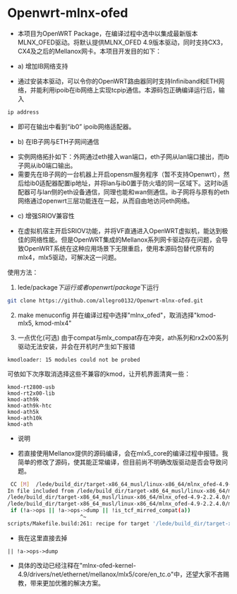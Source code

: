 # Openwrt-mlnx-ofed

* 本项目为OpenWRT Package，在编译过程中选中以集成最新版本MLNX_OFED驱动。将默认提供MLNX_OFED 4.9版本驱动，同时支持CX3，CX4及之后的Mellanox网卡。本项目开发目的如下：

* a) 增加IB网络支持
- 通过安装本驱动，可以令你的OpenWRT路由器同时支持Infiniband和ETH网络，并能利用ipoib在ib网络上实现tcpip通信。本源码包正确编译运行后，输入
```bash
ip address
```
- 即可在输出中看到“ib0” ipoib网络适配器。
* b) 在IB子网与ETH子网间通信
- 实例网络拓扑如下：外网通过eth接入wan端口，eth子网从lan端口接出，而ib子网从ib0端口输出。
- 需要先在IB子网的一台机器上开启opensm服务程序（暂不支持Openwrt），然后给ib0适配器配置ip地址，并将lan与ib0置于防火墙的同一区域下。这时ib适配器可与lan侧的eth设备通信，同理也能和wan侧通信。ib子网将与原有的eth网络通过openwrt三层功能连在一起，从而自由地访问eth网络。
* c) 增强SRIOV兼容性
- 在虚拟机宿主开启SRIOV功能，并将VF直通进入OpenWRT虚拟机，能达到极佳的网络性能。但是OpenWRT集成的Mellanox系列网卡驱动存在问题，会导致OpenWRT系统在这种应用场景下无限重启，使用本源码包替代原有的mlx4，mlx5驱动，可解决这一问题。

使用方法：

 1. lede/package$下运行 或者openwrt/package$下运行


```bash
git clone https://github.com/allegro0132/Openwrt-mlnx-ofed.git
```

 2. make menuconfig 并在编译过程中选择"mlnx_ofed"，取消选择"kmod-mlx5, kmod-mlx4" 

 3. 一点优化(可选)
  由于compat与mlx_compat存在冲突，ath系列和rx2x00系列驱动无法安装，并会在开机时产生如下报错
 ```
 kmodloader: 15 modules could not be probed
 ```
 可依如下次序取消选择这些不兼容的kmod，让开机界面清爽一些：
```
kmod-rt2800-usb
kmod-rt2x00-lib
kmod-ath9k
kmod-ath9k-htc
kmod-ath5k
kmod-ath10k
kmod-ath
```


 * 说明
 - 若直接使用Mellanox提供的源码编译，会在mlx5_core的编译过程中报错。我简单的修改了源码，使其能正常编译，但目前尚不明确改版驱动是否会导致问题。
 ```bash
  CC [M]  /lede/build_dir/target-x86_64_musl/linux-x86_64/mlnx_ofed-4.9-2.2.4.0/mlnx-ofed-kernel-4.9/drivers/net/ethernet/mellanox/mlx5/core/en_tc.o
In file included from /lede/build_dir/target-x86_64_musl/linux-x86_64/mlnx_ofed-4.9-2.2.4.0/mlnx-ofed-kernel-4.9/drivers/net/ethernet/mellanox/mlx5/core/en_tc.c:50:
/lede/build_dir/target-x86_64_musl/linux-x86_64/mlnx_ofed-4.9-2.2.4.0/mlnx-ofed-kernel-4.9/include/net/tc_act/tc_mirred.h: In function 'to_mirred_compat':
/lede/build_dir/target-x86_64_musl/linux-x86_64/mlnx_ofed-4.9-2.2.4.0/mlnx-ofed-kernel-4.9/include/net/tc_act/tc_mirred.h:51:24: error: dereferencing pointer to incomplete type 'const struct tc_action_ops'
  if (!a->ops || !a->ops->dump || !is_tcf_mirred_compat(a))
                        ^~
scripts/Makefile.build:261: recipe for target '/lede/build_dir/target-x86_64_musl/linux-x86_64/mlnx_ofed-4.9-2.2.4.0/mlnx-ofed-kernel-4.9/drivers/net/ethernet/mellanox/mlx5/core/en_tc.o' failed
```
- 我在这里直接去掉
```
|| !a->ops->dump
```
- 具体的改动已经注释在"mlnx-ofed-kernel-4.9/drivers/net/ethernet/mellanox/mlx5/core/en_tc.o"中，还望大家不吝赐教，带来更加优雅的解决方案。
